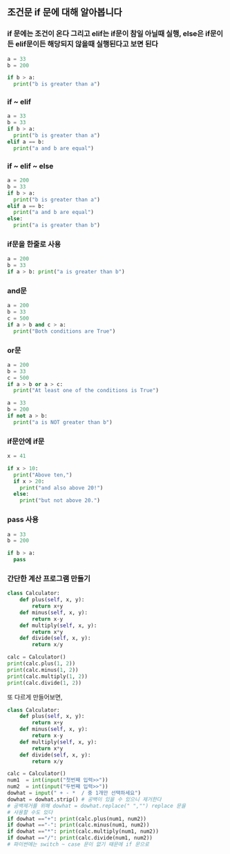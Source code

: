 ## 조건문 if 문에 대해 알아봅니다
### if 문에는 조건이 온다 그리고 elif는 if문이 참일 아닐때 실행, else은 if문이든 elif문이든 해당되지 않을때 실행된다고 보면 된다

```python
a = 33
b = 200

if b > a:
  print("b is greater than a")

```
### if ~ elif 
```python
a = 33
b = 33
if b > a:
  print("b is greater than a")
elif a == b:
  print("a and b are equal")
```


### if ~ elif ~ else
```python
a = 200
b = 33
if b > a:
  print("b is greater than a")
elif a == b:
  print("a and b are equal")
else:
  print("a is greater than b")

```

### if문을 한줄로 사용
```python
a = 200
b = 33
if a > b: print("a is greater than b")
```
### and문
```python
a = 200
b = 33
c = 500
if a > b and c > a:
  print("Both conditions are True")

```

### or문
```python
a = 200
b = 33
c = 500
if a > b or a > c:
  print("At least one of the conditions is True")
```


```python
a = 33
b = 200
if not a > b:
  print("a is NOT greater than b")
```

### if문안에 if문
```python
x = 41

if x > 10:
  print("Above ten,")
  if x > 20:
    print("and also above 20!")
  else:
    print("but not above 20.")

```
### pass 사용
```python
a = 33
b = 200

if b > a:
  pass
```


### 간단한 계산 프로그램 만들기

```python
class Calculator:
    def plus(self, x, y):
        return x+y
    def minus(self, x, y):
        return x-y
    def multiply(self, x, y):
        return x*y
    def divide(self, x, y):
        return x/y

calc = Calculator()
print(calc.plus(1, 2))
print(calc.minus(1, 2))
print(calc.multiply(1, 2))
print(calc.divide(1, 2))

```
또 다르게 만들어보면,

``` python
class Calculator:
    def plus(self, x, y):
        return x+y
    def minus(self, x, y):
        return x-y
    def multiply(self, x, y):
        return x*y
    def divide(self, x, y):
        return x/y

calc = Calculator()
num1  = int(input("첫번째 입력>>"))
num2  = int(input("두번째 입력>>"))
dowhat = input(" + - *  / 중 1개만 선택하세요")
dowhat = dowhat.strip() # 공백이 있을 수 있으니 제거한다
# 공백제거를 위해 dowhat = dowhat.replace(" ","") replace 문을 
# 사용할 수도 있다
if dowhat =="+": print(calc.plus(num1, num2))
if dowhat =="-": print(calc.minus(num1, num2))
if dowhat =="*": print(calc.multiply(num1, num2))
if dowhat =="/": print(calc.divide(num1, num2))
# 파이썬에는 switch ~ case 문이 없기 때문에 if 문으로 
```
